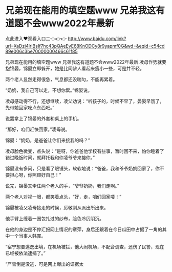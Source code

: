 # 兄弟现在能用的填空题www 兄弟我这有道题不会www2022年最新

点此进入♥观看入口二👈👉👉 http://www.baidu.com/link?url=XaDzi4lrlBsIf7hc43pQAeEvE68KnODCy8r9yapmf0G&wd=&eqid=c54cd89e006c3be70000000466c61f85

兄弟现在能用的填空题www 兄弟我这有道题不会www2022年最新
凌母作势就要抱锦晏，锦晏立即躲开，她是比同龄人看起来瘦小一些，可是并不轻。

两个老人显然走得很急，气息都还没喘匀，不能再累着。

“奶奶，我自己可以走，不想你累。”锦晏说。

凌母感动得不行，还想继续，凌父劝说：“听孩子的，时候不早了，晏晏早饿了，先带她回家吃点东西吧。”

说罢拿上了锦晏的外套和桌上的手机。

“那好，咱们赶快回家。”凌母说。

锦晏：“奶奶，是爸爸让你们来接我的吗？”

凌母脸色微变，点头说：“是呀，你爸爸他学校有些事，暂时回不来，怕你睡着了错过晚饭时间，就拜托我和你凌爷爷来接你。”

锦晏没有多问，只是看了眼镜头，软软地说：“爸爸，我和爷爷奶奶回家了，你不要担心呀，你照顾好自己！”

说完，锦晏又牵住两个老人的手，“爷爷奶奶，我们走啊。”

两个老人对视一眼，都笑着点头，“好，走，咱们回家喽！”

锦晏被凌父凌母接走的时候，厉敬刚从派出所出来。

他手臂上缠着一圈包扎过的纱布，脸色冷厉阴沉。

在他的身边是不停汇报网上情况的章萍，身后还跟着在今日瓜田中占据了一角的其中一个当事人韩霏。

“宿宁想要逃逸出境，在机场被拦，他大闹机场，不配合调查，还伤了民警，现在已经被依法逮捕了。”

“严雪倒是没逃，可是网上爆出的证据太
